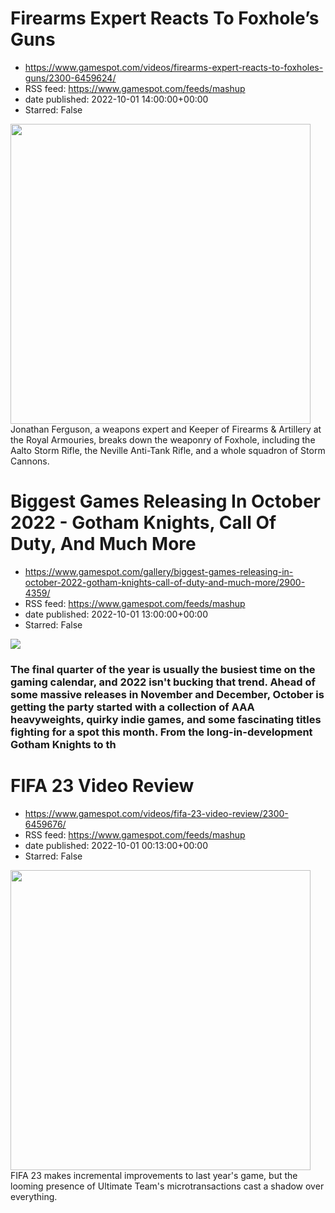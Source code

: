 # Firearms Expert Reacts To Foxhole’s Guns
 - https://www.gamespot.com/videos/firearms-expert-reacts-to-foxholes-guns/2300-6459624/
 - RSS feed: https://www.gamespot.com/feeds/mashup
 - date published: 2022-10-01 14:00:00+00:00
 - Starred: False

<img height="480" src="https://www.gamespot.com/a/uploads/square_medium/1571/15719603/4039822-foxhole_site.jpg" width="480" /> Jonathan Ferguson, a weapons expert and Keeper of Firearms &amp; Artillery at the Royal Armouries, breaks down the weaponry of Foxhole, including the Aalto Storm Rifle, the Neville Anti-Tank Rifle, and a whole squadron of Storm Cannons.

# Biggest Games Releasing In October 2022 - Gotham Knights, Call Of Duty, And Much More
 - https://www.gamespot.com/gallery/biggest-games-releasing-in-october-2022-gotham-knights-call-of-duty-and-much-more/2900-4359/
 - RSS feed: https://www.gamespot.com/feeds/mashup
 - date published: 2022-10-01 13:00:00+00:00
 - Starred: False

<p><img src="https://www.gamespot.com/a/uploads/scale_large/1601/16018044/4041622-october-games-2022.jpg" /><br /><h3><p>The final quarter of the year is usually the busiest time on the gaming calendar, and 2022 isn't bucking that trend. Ahead of some massive releases in November and December, October is getting the party started with a collection of AAA heavyweights, quirky indie games, and some fascinating titles fighting for a spot this month. From the long-in-development Gotham Knights to th

# FIFA 23 Video Review
 - https://www.gamespot.com/videos/fifa-23-video-review/2300-6459676/
 - RSS feed: https://www.gamespot.com/feeds/mashup
 - date published: 2022-10-01 00:13:00+00:00
 - Starred: False

<img height="480" src="https://www.gamespot.com/a/uploads/square_medium/1574/15746725/4042754-fifa23_site.jpg" width="480" /> FIFA 23 makes incremental improvements to last year's game, but the looming presence of Ultimate Team's microtransactions cast a shadow over everything.
